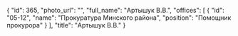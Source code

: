 {
    "id": 365,
    "photo_url": "",
    "full_name": "Артышук В.В.",
    "offices": [
        {
            "id": "05-12",
            "name": "Прокуратура Минского района",
            "position": "Помощник прокурора"
        }
    ],
    "title": "Артышук В.В."
}